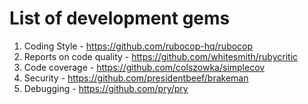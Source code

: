 # List of development gems 

1. Coding Style - https://github.com/rubocop-hq/rubocop
2. Reports on code quality - https://github.com/whitesmith/rubycritic
3. Code coverage - https://github.com/colszowka/simplecov
4. Security - https://github.com/presidentbeef/brakeman
5. Debugging - https://github.com/pry/pry
